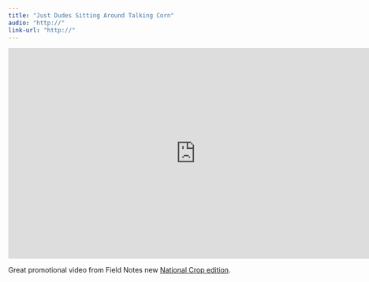 ```yaml
---
title: "Just Dudes Sitting Around Talking Corn"
audio: "http://"
link-url: "http://"
---
```

<p><iframe src="http://player.vimeo.com/video/40182652?title=0&amp;byline=0&amp;portrait=0&amp;color=ffffff" width="760" height="428" frameborder="0" webkitAllowFullScreen mozallowfullscreen allowFullScreen></iframe></p>
<p>Great promotional video from Field Notes new <a href="http://fieldnotesbrand.com/crop/">National Crop edition</a>.</p>
